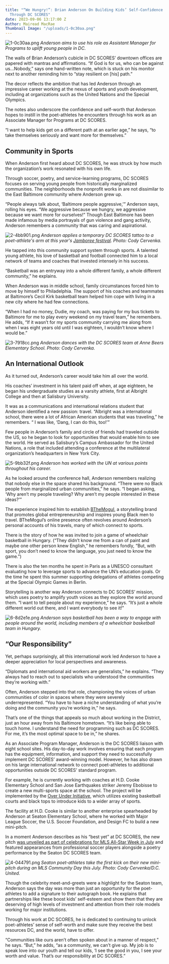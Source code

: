 ```yaml
---
title: "“We Hungry!”: Brian Anderson On Building Kids’ Self-Confidence and Potential
  Through DC SCORES"
date: 2023-09-06 13:17:00 Z
Author: Mairead MacRae
Thumbnail Image: "/uploads/1-0c30aa.png"
---
```


![1-0c30aa.png](/uploads/1-0c30aa.png)
*Anderson aims to use his role as Assistant Manager for Programs to uplift young people in DC.*

The walls of Brian Anderson’s cubicle in DC SCORES’ downtown offices are papered with mantras and affirmations. “If God is for us, who can be against us…Nobody,” says one hand-written note, which is stuck on his monitor next to another reminding him to “stay resilient on \[his\] path.”

The decor reflects the ambition that has led Anderson through an impressive career working at the nexus of sports and youth development, including at organizations such as the United Nations and the Special Olympics.

The notes also underscore the confidence and self-worth that Anderson hopes to instill in the poet-athletes he encounters through his work as an Associate Manager for Programs at DC SCORES.

“I want to help kids get on a different path at an earlier age,” he says, “to take themselves seriously and want more for themselves.”

## Community in Sports

When Anderson first heard about DC SCORES, he was struck by how much the organization’s work resonated with his own life.

Through soccer, poetry, and service-learning programs, DC SCORES focuses on serving young people from historically marginalized communities. The neighborhoods the nonprofit works in are not dissimilar to the East Baltimore community where Anderson grew up.

“People always talk about, ‘Baltimore people aggressive,’” Anderson says, rolling his eyes. “We aggressive because we hungry, we aggressive because we want more for ourselves!” Though East Baltimore has been made infamous by media portrayals of gun violence and gang activity, Anderson remembers a community that was caring and aspirational.

![2-4bb901.png](/uploads/2-4bb901.png)
*Anderson applies a temporary DC SCORES tattoo to a poet-athlete's arm at this year's [Jamboree festival](https://www.dcscores.org/blog/2023/06/dc-scores-poet-athletes-celebrate-another-successful-jamboree). Photo: Cody Cervenka.*

He tapped into this community support system through sports. A talented young athlete, his love of basketball and football connected him to a local network of teams and coaches that invested intensely in his success.

“Basketball was an entryway into a whole different family, a whole different community,” he explains.

When Anderson was in middle school, family circumstances forced him to move by himself to Philadelphia. The support of his coaches and teammates at Baltimore’s Cecil Kirk basketball team helped him cope with living in a new city where he had few connections.

“When I had no money, Dudie, my coach, was paying for my bus tickets to Baltimore for me to play every weekend on my travel team,” he remembers. He adds, “If it wasn’t for my sports community carrying me along from when I was eight years old until I was eighteen, I wouldn’t know where I would be.”

![3-7918cc.png](/uploads/3-7918cc.png)
*Anderson dances with the DC SCORES team at Anne Beers Elementary School. Photo: Cody Cervenka.*

## An International Outlook

As it turned out, Anderson’s career would take him all over the world.

His coaches’ investment in his talent paid off when, at age eighteen, he began his undergraduate studies as a varsity athlete, first at Albright College and then at Salisbury University.

It was as a communications and international relations student that Anderson identified a new passion: travel. “Albright was a international school, there were a lot of African American students that was traveling,” he remembers. “ I was like, ‘Dang, I can do this, too!’”

Few people in Anderson’s family and circle of friends had traveled outside the US, so he began to look for opportunities that would enable him to see the world. He served as Salisbury’s Campus Ambassador for the United Nations, a role that included attending a conference at the multilateral organization’s headquarters in New York City.

![5-9bb32f.png](/uploads/5-9bb32f.png)
*Anderson has worked with the UN at various points throughout his career.*

As he looked around the conference hall, Anderson remembers realizing that nobody else in the space shared his background. “There were no Black people from marginalized urban communities,” he says. “I began asking, ‘Why aren’t my people traveling? Why aren’t my people interested in these ideas?’”

The experience inspired him to establish [BTheMogul](https://www.themogulclub.org/), a storytelling brand that promotes global entrepreneurship and inspires young Black men to travel. BTheMogul’s online presence often revolves around Anderson’s personal accounts of his travels, many of which connect to sports.

There is the story of how he was invited to join a game of wheelchair basketball in Hungary. (“They didn’t know me from a can of paint and maybe one other person knew English,” he remembers fondly, “But, with sport, you don’t need to know the language, you just need to know the game.”)

There is also the ten months he spent in Paris as a UNESCO consultant evaluating how to leverage sports to advance the UN’s education goals. Or the time he spent this summer supporting delegations of athletes competing at the Special Olympic Games in Berlin.

Storytelling is another way Anderson connects to DC SCORES’ mission, which uses poetry to amplify youth voices as they explore the world around them. “I want to tell people about my experience,” he says. “It’s just a whole different world out there, and I want everybody to see it!”

![6-8d2e1e.png](/uploads/6-8d2e1e.png)
*Anderson says basketball has been a way to engage with people around the world, including members of a wheelchair basketball team in Hungary.*

## “Our Responsibility”

Yet, perhaps surprisingly, all this international work led Anderson to have a deeper appreciation for local perspectives and awareness.

“Diplomats and international aid workers are generalists,” he explains. “They always had to reach out to specialists who understood the communities they’re working with.”

Often, Anderson stepped into that role, championing the voices of urban communities of color in spaces where they were severely underrepresented. “You have to have a niche understanding of what you’re doing and the community you’re working in,” he says.

That’s one of the things that appeals so much about working in the District, just an hour away from his Baltimore hometown. “It’s like being able to touch home. I understand the need for programming such as DC SCORES. For me, it’s the most optimal space to be in,” he shares.

As an Associate Program Manager, Anderson is the DC SCORES liaison with eight school sites. His day-to-day work involves ensuring that each program has the equipment, information, and support they need to successfully implement DC SCORES’ award-winning model. However, he has also drawn on his large international network to connect poet-athletes to additional opportunities outside DC SCORES’ standard program.

For example, he is currently working with coaches at H.D. Cooke Elementary School and San Jose Earthquakes striker Jeremy Ebobisse to create a new multi-sports space at the school. The project will be implemented by the [Over Under Initiative](https://playoui.org/), which utilizes existing basketball courts and black tops to introduce kids to a wider array of sports.

The facility at H.D. Cooke is similar to another enterprise spearheaded by Anderson at Seaton Elementary School, where he worked with Major League Soccer, the U.S. Soccer Foundation, and Design FC to build a new mini-pitch.

In a moment Anderson describes as his “best yet” at DC SCORES, the new pitch [was unveiled as part of celebrations for MLS All-Star Week in July](https://www.dcscores.org/blog/2023/07/dc-scores-poet-athletes-meet-their-soccer-heroes-during-mls-all-star-week) and featured appearances from professional soccer players alongside a poetry performance by the Seaton DC SCORES team.

![4-044791.png](/uploads/4-044791.png)
*Seaton poet-athletes take the first kick on their new mini-pitch during an MLS Community Day this July. Photo: Cody Cervenka/D.C. United.*

Though the celebrity meet-and-greets were a highlight for the Seaton team, Anderson says the day was more than just an opportunity for the poet-athletes to add a signature to their autograph book. He explains that partnerships like these boost kids’ self-esteem and show them that they are deserving of high levels of investment and attention from their role models working for major institutions.

Through his work at DC SCORES, he is dedicated to continuing to unlock poet-athletes’ sense of self-worth and make sure they receive the best resources DC, and the world, have to offer.

“Communities like ours aren’t often spoken about in a manner of respect,” he says. “But,” he adds, “as a community, we can’t give up. My job is to speak love into our youth and tell our kids, ‘I see the good in you, I see your worth and value. That’s our responsibility at DC SCORES.”